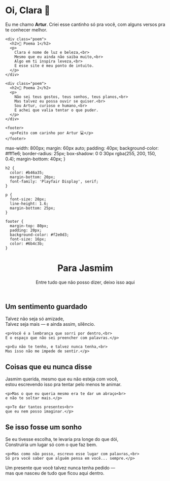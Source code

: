 <!DOCTYPE html>
<html lang="pt-br">
<head>
  <meta charset="UTF-8">
  <meta name="viewport" content="width=device-width, initial-scale=1.0">
  <title>Para Clara</title>
  <link rel="stylesheet" href="style.css">
</head>
<body>
  <div class="container">
    <h1>Oi, Clara 🌷</h1>
    <p>Eu me chamo <strong>Artur</strong>. Criei esse cantinho só pra você, com alguns versos pra te conhecer melhor.</p>

    <div class="poem">
      <h2>🌸 Poema 1</h2>
      <p>
        Clara é nome de luz e beleza,<br>
        Mesmo que eu ainda não saiba muito,<br>
        Algo em ti inspira leveza,<br>
        E esse site é meu ponto de intuito.
      </p>
    </div>

    <div class="poem">
      <h2>🌙 Poema 2</h2>
      <p>
        Não sei teus gostos, teus sonhos, teus planos,<br>
        Mas talvez eu possa ouvir se quiser.<br>
        Sou Artur, curioso e humano,<br>
        E achei que valia tentar o que puder.
      </p>
    </div>

    <footer>
      <p>Feito com carinho por Artur 💻</p>
    </footer>
  </div>
</body>
</html>      max-width: 800px;
      margin: 60px auto;
      padding: 40px;
      background-color: #fff1e6;
      border-radius: 25px;
      box-shadow: 0 0 30px rgba(255, 200, 150, 0.4);
      margin-bottom: 40px;
    }

    h2 {
      color: #b46a35;
      margin-bottom: 20px;
      font-family: 'Playfair Display', serif;
    }

    p {
      font-size: 20px;
      line-height: 1.6;
      margin-bottom: 25px;
    }

    footer {
      margin-top: 80px;
      padding: 20px;
      background-color: #f2e0d3;
      font-size: 16px;
      color: #6b4c3b;
    }
  </style>
</head>
<body>

  <header>
    <h1>Para Jasmim</h1>
    <p>Entre tudo que não posso dizer, deixo isso aqui</p>
  </header>

  <section>
    <h2>Um sentimento guardado</h2>
    <p>Talvez não seja só amizade,<br>
    Talvez seja mais — e ainda assim, silêncio.</p>

    <p>Você é a lembrança que sorri por dentro,<br>
    E o espaço que não sei preencher com palavras.</p>

    <p>Eu não te tenho, e talvez nunca tenha,<br>
    Mas isso não me impede de sentir.</p>
  </section>

  <section>
    <h2>Coisas que eu nunca disse</h2>
    <p>Jasmim querida, mesmo que eu não esteja com você,<br>
    estou escrevendo isso pra tentar pelo menos te animar.</p>

    <p>Mas o que eu queria mesmo era te dar um abraço<br>
    e não te soltar mais.</p>

    <p>Te dar tantos presentes<br>
    que eu nem posso imaginar.</p>
  </section>

  <section>
    <h2>Se isso fosse um sonho</h2>
    <p>Se eu tivesse escolha, te levaria pra longe do que dói,<br>
    Construiria um lugar só com o que faz bem.</p>

    <p>Mas como não posso, escrevo esse lugar com palavras,<br>
    Só pra você saber que alguém pensa em você... sempre.</p>
  </section>

  <footer>
    Um presente que você talvez nunca tenha pedido —<br>
    mas que nasceu de tudo que ficou aqui dentro.
  </footer>

</body>
</html>
